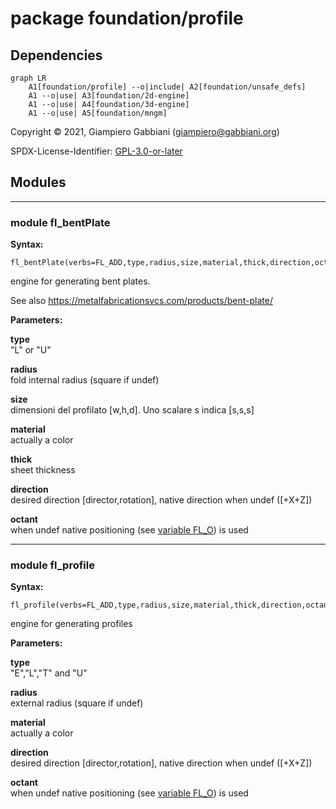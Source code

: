 # package foundation/profile

## Dependencies

```mermaid
graph LR
    A1[foundation/profile] --o|include| A2[foundation/unsafe_defs]
    A1 --o|use| A3[foundation/2d-engine]
    A1 --o|use| A4[foundation/3d-engine]
    A1 --o|use| A5[foundation/mngm]
```

Copyright © 2021, Giampiero Gabbiani (giampiero@gabbiani.org)

SPDX-License-Identifier: [GPL-3.0-or-later](https://spdx.org/licenses/GPL-3.0-or-later.html)


## Modules

---

### module fl_bentPlate

__Syntax:__

    fl_bentPlate(verbs=FL_ADD,type,radius,size,material,thick,direction,octant)

engine for generating bent plates.

See also https://metalfabricationsvcs.com/products/bent-plate/


__Parameters:__

__type__  
"L" or "U"

__radius__  
fold internal radius (square if undef)

__size__  
dimensioni del profilato [w,h,d]. Uno scalare s indica [s,s,s]

__material__  
actually a color

__thick__  
sheet thickness

__direction__  
desired direction [director,rotation], native direction when undef ([+X+Z])

__octant__  
when undef native positioning (see [variable FL_O](defs.md#variable-fl_o)) is used


---

### module fl_profile

__Syntax:__

    fl_profile(verbs=FL_ADD,type,radius,size,material,thick,direction,octant)

engine for generating profiles

__Parameters:__

__type__  
"E","L","T" and "U"

__radius__  
external radius (square if undef)

__material__  
actually a color

__direction__  
desired direction [director,rotation], native direction when undef ([+X+Z])

__octant__  
when undef native positioning (see [variable FL_O](defs.md#variable-fl_o)) is used



